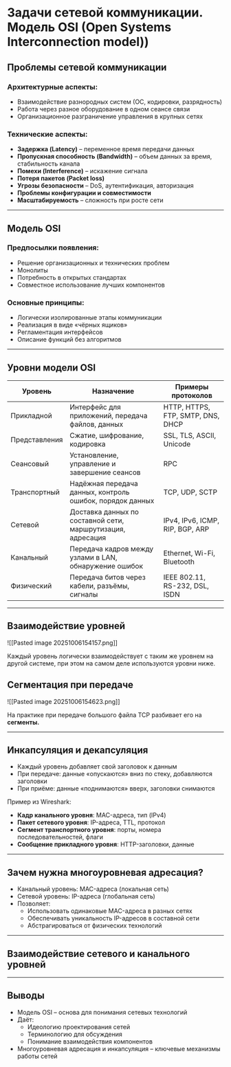 # Задачи сетевой коммуникации. Модель OSI (Open Systems Interconnection model))

## Проблемы сетевой коммуникации

### Архитектурные аспекты:
- Взаимодействие разнородных систем (ОС, кодировки, разрядность)
- Работа через разное оборудование в одном сеансе связи
- Организационное разграничение управления в крупных сетях

### Технические аспекты:
- **Задержка (Latency)** – переменное время передачи данных
- **Пропускная способность (Bandwidth)** – объем данных за время, стабильность канала
- **Помехи (Interference)** – искажение сигнала
- **Потеря пакетов (Packet loss)**
- **Угрозы безопасности** – DoS, аутентификация, авторизация
- **Проблемы конфигурации и совместимости**
- **Масштабируемость** – сложность при росте сети

---

## Модель OSI

### Предпосылки появления:
- Решение организационных и технических проблем
- Монолиты 
- Потребность в открытых стандартах
- Совместное использование лучших компонентов

### Основные принципы:
- Логически изолированные этапы коммуникации
- Реализация в виде «чёрных ящиков»
- Регламентация интерфейсов
- Описание функций без алгоритмов

---

## Уровни модели OSI

| Уровень       | Назначение                                                  | Примеры протоколов                |
| ------------- | ----------------------------------------------------------- | --------------------------------- |
| Прикладной    | Интерфейс для приложений, передача файлов, данных           | HTTP, HTTPS, FTP, SMTP, DNS, DHCP |
| Представления | Сжатие, шифрование, кодировка                               | SSL, TLS, ASCII, Unicode          |
| Сеансовый     | Установление, управление и завершение сеансов               | RPC                               |
| Транспортный  | Надёжная передача данных, контроль ошибок, порядок данных   | TCP, UDP, SCTP                    |
| Сетевой       | Доставка данных по составной сети, маршрутизация, адресация | IPv4, IPv6, ICMP, RIP, BGP, ARP   |
| Канальный     | Передача кадров между узлами в LAN, обнаружение ошибок      | Ethernet, Wi-Fi, Bluetooth        |
| Физический    | Передача битов через кабели, разъёмы, сигналы               | IEEE 802.11, RS-232, DSL, ISDN    |

---

## Взаимодействие уровней
![[Pasted image 20251006154157.png]]

Каждый уровень логически взаимодействует с таким же уровнем на другой системе, при этом на самом деле используются уровни ниже.

## Сегментация при передаче

![[Pasted image 20251006154623.png]]

На практике при передаче большого файла TCP разбивает его на **сегменты.**

---

## Инкапсуляция и декапсуляция

- Каждый уровень добавляет свой заголовок к данным
- При передаче: данные «опускаются» вниз по стеку, добавляются заголовки
- При приёме: данные «поднимаются» вверх, заголовки снимаются

Пример из Wireshark:
- **Кадр канального уровня**: MAC-адреса, тип (IPv4)
- **Пакет сетевого уровня**: IP-адреса, TTL, протокол
- **Сегмент транспортного уровня**: порты, номера последовательностей, флаги
- **Сообщение прикладного уровня**: HTTP-заголовки, данные

---

## Зачем нужна многоуровневая адресация?

- Канальный уровень: MAC-адреса (локальная сеть)
- Сетевой уровень: IP-адреса (глобальная сеть)
- Позволяет:
  - Использовать одинаковые MAC-адреса в разных сетях
  - Обеспечивать уникальность IP-адресов в составной сети
  - Абстрагироваться от физических технологий

---

## Взаимодействие сетевого и канального уровней


---
## Выводы

- Модель OSI – основа для понимания сетевых технологий
- Даёт:
  - Идеологию проектирования сетей
  - Терминологию для обсуждения
  - Понимание взаимодействия компонентов
- Многоуровневая адресация и инкапсуляция – ключевые механизмы работы сетей
